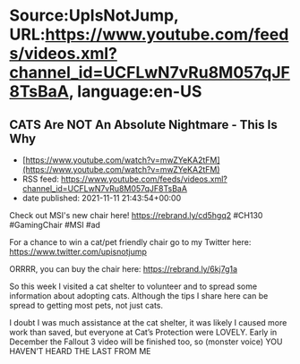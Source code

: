 # Source:UpIsNotJump, URL:https://www.youtube.com/feeds/videos.xml?channel_id=UCFLwN7vRu8M057qJF8TsBaA, language:en-US

## CATS Are NOT An Absolute Nightmare - This Is Why
 - [https://www.youtube.com/watch?v=mwZYeKA2tFM](https://www.youtube.com/watch?v=mwZYeKA2tFM)
 - RSS feed: https://www.youtube.com/feeds/videos.xml?channel_id=UCFLwN7vRu8M057qJF8TsBaA
 - date published: 2021-11-11 21:43:54+00:00

Check out MSI's new chair here! https://rebrand.ly/cd5hgq2
#CH130 #GamingChair #MSI #ad

For a chance to win a cat/pet friendly chair go to my Twitter here:
https://www.twitter.com/upisnotjump  

ORRRR, you can buy the chair here: https://rebrand.ly/6kj7g1a

So this week I visited a cat shelter to volunteer and to spread some information about adopting cats. Although the tips I share here can be spread to getting most pets, not just cats.

I doubt I was much assistance at the cat shelter, it was likely I caused more work than saved, but everyone at Cat’s Protection were LOVELY.
Early in December the Fallout 3 video will be finished too, so (monster voice) YOU HAVEN’T HEARD THE LAST FROM ME

